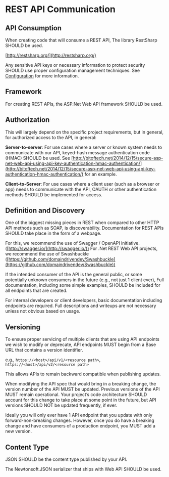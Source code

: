 # REST API Communication

## API Consumption

When creating code that will consume a REST API, The library RestSharp SHOULD be
used.

[http://restsharp.org/](http://restsharp.org/)

Any sensitive API keys or necessary information to protect security SHOULD use
proper configuration management techniques. See
[Configuration](configuration.md) for more information.

## Framework

For creating REST APIs, the ASP.Net Web API framework SHOULD be used.

## Authorization

This will largely depend on the specific project requirements, but in general,
for authorized access to the API, in general:

**Server-to-server**: For use cases where a server or known system needs to
communicate with our API, keyed-hash message authentication code (HMAC) SHOULD
be used. See
[http://bitoftech.net/2014/12/15/secure-asp-net-web-api-using-api-key-authentication-hmac-authentication/](http://bitoftech.net/2014/12/15/secure-asp-net-web-api-using-api-key-authentication-hmac-authentication/)
for an example.

**Client-to-Server**: For use cases where a client user (such as a browser or
app) needs to communicate with the API, OAUTH or other authentication methods
SHOULD be implemented for access.

## Definition and Discovery

One of the biggest missing pieces in REST when compared to other HTTP API
methods such as SOAP, is discoverability. Documentation for REST APIs SHOULD
take place in the form of a webpage.

For this, we recommend the use of Swagger / OpenAPI initiative.
([http://swagger.io/](http://swagger.io/)) For .Net REST Web API projects, we
recommend the use of Swashbuckle
([https://github.com/domaindrivendev/Swashbuckle](https://github.com/domaindrivendev/Swashbuckle))

If the intended consumer of the API is the general public, or some potentially
unknown consumers in the future (e.g., not just 1 client ever), Full
documentation, including some simple examples, SHOULD be included for all
endpoints that are created.

For internal developers or client developers, basic documentation including
endpoints are required. Full descriptions and writeups are not necessary unless
not obvious based on usage.

## Versioning

To ensure proper servicing of multiple clients that are using API endpoints we
wish to modify or deprecate, API endpoints MUST begin from a Base URL that
contains a version identifier.

e.g., `https://<host>/api/v1/<resource path>`, `https://<host>/api/v2/<resource path>`

This allows APIs to remain backward compatible when publishing updates.

When modifying the API spec that would bring in a breaking change, the version
number of the API MUST be updated. Previous versions of the API MUST remain
operational. Your project’s code architecture SHOULD account for this change to
take place at some point in the future, but API versions SHOULD NOT be updated
frequently, if ever.

Ideally you will only ever have 1 API endpoint that you update with only
forward-non-breaking changes. However, once you do have a breaking change and
have consumers of a production endpoint, you MUST add a new version.

## Content Type

JSON SHOULD be the content type published by your API.

The Newtonsoft.JSON serializer that ships with Web API SHOULD be used.

